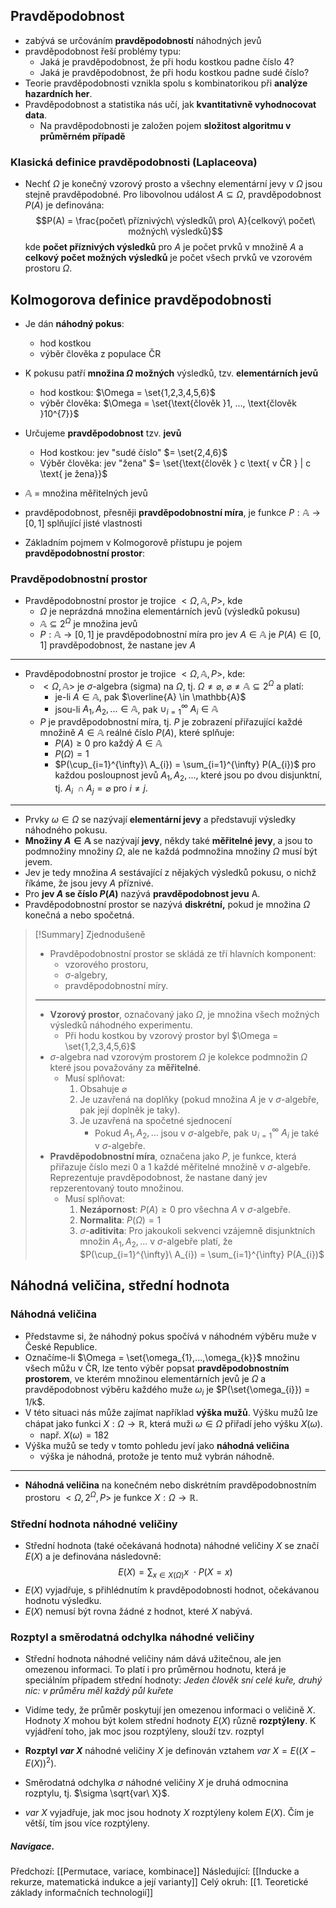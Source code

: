 ## Pravděpodobnost
- zabývá se určováním **pravděpodobností** náhodných jevů
- pravděpodobnost řeší problémy typu:
	- Jaká je pravděpodobnost, že při hodu kostkou padne číslo $4$?
	- Jaká je pravděpodobnost, že při hodu kostkou padne sudé číslo?
- Teorie pravděpodobnosti vznikla spolu s kombinatorikou při **analýze hazardních her**.
- Pravděpodobnost a statistika nás učí, jak **kvantitativně vyhodnocovat data**.
	- Na pravděpodobnosti je založen pojem **složitost algoritmu v průměrném případě**

### Klasická definice pravděpodobnosti (Laplaceova)
- Nechť $\Omega$ je konečný vzorový prosto a všechny elementární jevy v $\Omega$ jsou stejně pravděpodobné. Pro libovolnou událost $A \subseteq \Omega$, pravděpodobnost $P(A)$ je definována: $$P(A) = \frac{počet\ příznivých\ výsledků\ pro\ A}{celkový\ počet\ možných\ výsledků}$$kde **počet příznivých výsledků** pro $A$ je počet prvků v množině $A$ a **celkový počet možných výsledků** je počet všech prvků ve vzorovém prostoru $\Omega$.


## Kolmogorova definice pravděpodobnosti
- Je dán **náhodný pokus**:
	- hod kostkou
	- výběr člověka z populace ČR
- K pokusu patří **množina $\Omega$ možných** výsledků, tzv. **elementárních jevů**
	- hod kostkou: $\Omega = \set{1,2,3,4,5,6}$
	- výběr člověka: $\Omega = \set{\text{člověk }1, ..., \text{člověk }10^{7}}$
- Určujeme **pravděpodobnost** tzv. **jevů**
	- Hod kostkou: jev "sudé číslo" $= \set{2,4,6}$
	- Výběr člověka: jev "žena" $= \set{\text{člověk } c \text{ v ČR } | c \text{ je žena}}$
- $\mathbb{A}$ = množina měřitelných jevů
- pravděpodobnost, přesněji **pravděpodobnostní míra**, je funkce $P: \mathbb{A} \rightarrow [0,1]$ splňující jisté vlastnosti

- Základním pojmem v Kolmogorově přístupu je pojem **pravděpodobnostní prostor**:

### Pravděpodobnostní prostor
- Pravděpodobnostní prostor je trojice $<\Omega, \mathbb{A}, P>$, kde
	- $\Omega$ je neprázdná množina elementárních jevů (výsledků pokusu)
	- $\mathbb{A} \subseteq 2^{\Omega}$ je množina jevů
	- $P: \mathbb{A} \rightarrow [0,1]$ je pravděpodobnostní míra pro jev $A \in \mathbb{A}$ je $P(A) \in [0, 1]$ pravděpodobnost, že nastane jev $A$
---
- Pravděpodobnostní prostor je trojice $<\Omega, \mathbb{A}, P>$, kde:
	- $<\Omega, \mathbb{A}>$ je $\sigma$-algebra (sigma) na $\Omega$, tj. $\Omega \neq \varnothing,$ $\varnothing \neq \mathbb{A} \subseteq 2^{\Omega}$ a platí:
		- je-li $A \in \mathbb{A}$, pak $\overline{A} \in \mathbb{A}$
		- jsou-li $A_{1}, A_{2}, ... \in \mathbb{A}$, pak $\cup_{i = 1}^{\infty}\ A_{i} \in \mathbb{A}$
	- $P$ je pravděpodobnostní míra, tj. $P$ je zobrazení přiřazující každé množině $A \in \mathbb{A}$ reálné číslo $P(A)$, které splňuje:
		- $P(A) \geq 0$ pro každý $A \in \mathbb{A}$
		- $P(\Omega) = 1$
		- $P(\cup_{i=1}^{\infty}\ A_{i}) = \sum_{i=1}^{\infty} P(A_{i})$ pro každou posloupnost jevů $A_{1}, A_{2}, ...,$ které jsou po dvou disjunktní, tj. $A_{i}\ \cap A_{j} = \varnothing$ pro $i \neq j$.
---
- Prvky $\omega \in \Omega$ se nazývají **elementární jevy** a představují výsledky náhodného pokusu.
- **Množiny $A \in \mathbb{A}$** se nazývají **jevy**, někdy také **měřitelné jevy**, a jsou to podmnožiny množiny $\Omega$, ale ne každá podmnožina množiny $\Omega$ musí být jevem.
- Jev je tedy množina $A$ sestávající z nějakých výsledků pokusu, o nichž říkáme, že jsou jevy $A$ příznivé.
- Pro **jev $A$ se číslo $P(A)$** nazývá **pravděpodobnost jevu** A.
- Pravděpodobnostní prostor se nazývá **diskrétní,** pokud je množina $\Omega$ konečná a nebo spočetná.
> [!Summary] Zjednodušeně
> - Pravděpodobnostní prostor se skládá ze tří hlavních komponent: 
> 	- vzorového prostoru, 
> 	- σ-algebry,
> 	- pravděpodobnostní míry.
> ---
> - **Vzorový prostor**, označovaný jako $\Omega$, je množina všech možných výsledků náhodného experimentu. 
> 	- Při hodu kostkou by vzorový prostor byl $\Omega = \set{1,2,3,4,5,6}$
> - $\sigma$-algebra nad vzorovým prostorem $\Omega$ je kolekce podmnožin $\Omega$ které jsou považovány za **měřitelné**.
> 	- Musí splňovat: 
> 		1. Obsahuje $\varnothing$
> 		2. Je uzavřená na doplňky (pokud množina $A$ je v $\sigma$-algebře, pak její doplněk je taky).
> 		3. Je uzavřená na spočetné sjednocení
> 			- Pokud $A_{1}, A_{2}, ...$ jsou v $\sigma$-algebře, pak $\cup_{i = 1}^{\infty}\ A_{i}$ je také v $\sigma$-algebře.
> - **Pravděpodobnostní míra**, označena jako $P$, je funkce, která přiřazuje číslo mezi $0$ a $1$ každé měřitelné množině v $\sigma$-algebře. Reprezentuje pravděpodobnost, že nastane daný jev repzerentovaný touto množinou. 
> 	- Musí splňovat:
> 		1. **Nezápornost**: $P(A) \geq 0$ pro všechna $A$ v $\sigma$-algebře.
> 		2. **Normalita**: $P(\Omega) = 1$
> 		3. $\sigma$-**aditivita**: Pro jakoukoli sekvenci vzájemně disjunktních množin $A_{1}, A_{2}, ...$ v $\sigma$-algebře platí, že $P(\cup_{i=1}^{\infty}\ A_{i}) = \sum_{i=1}^{\infty} P(A_{i})$


## Náhodná veličina, střední hodnota

### Náhodná veličina
- Představme si, že náhodný pokus spočívá v náhodném výběru muže v České Republice.
- Označíme-li $\Omega = \set{\omega_{1},...,\omega_{k}}$ množinu všech můžu v ČR, lze tento výběr popsat **pravděpodobnostním prostorem**, ve kterém množinou elementárních jevů je $\Omega$ a pravděpodobnost výběru každého muže $\omega_{i}$ je $P(\set{\omega_{i}}) = 1/k$.
- V této situaci nás může zajímat například **výška mužů**. Výšku mužů lze chápat jako funkci $X: \Omega \rightarrow \mathbb{R}$, která muži $\omega \in \Omega$ přiřadí jeho výšku $X(\omega)$.
	- např. $X(\omega) = 182$
- Výška mužů se tedy v tomto pohledu jeví jako **náhodná veličina**
	- výška je náhodná, protože je tento muž vybrán náhodně.
---
- **Náhodná veličina** na konečném nebo diskrétním pravděpodobnostním prostoru $<\Omega, 2^{\Omega}, P>$ je funkce $X: \Omega \rightarrow \mathbb{R}$.

### Střední hodnota náhodné veličiny
- Střední hodnota (také očekávaná hodnota) náhodné veličiny $X$ se značí $E(X)$ a je definována následovně: $$E(X)=\sum_{x \in X(\Omega)} x\ \cdot P(X = x)$$
- $E(X)$ vyjadřuje, s přihlédnutím k pravděpodobnosti hodnot, očekávanou hodnotu výsledku.
- $E(X)$ nemusí být rovna žádné z hodnot, které $X$ nabývá.

### Rozptyl a směrodatná odchylka náhodné veličiny
- Střední hodnota náhodné veličiny nám dává užitečnou, ale jen omezenou informaci. To platí i pro průměrnou hodnotu, která je speciálním případem střední hodnoty: *Jeden člověk sní celé kuře, druhý nic: v průměru měl každý půl kuřete*
- Vidíme tedy, že průměr poskytují jen omezenou informaci o veličině $X$. Hodnoty $X$ mohou být kolem střední hodnoty $E(X)$ různě **rozptýleny**. K vyjádření toho, jak moc jsou rozptýleny, slouží tzv. rozptyl

- **Rozptyl $var\ X$** náhodné veličiny $X$ je definován vztahem $var\ X=E((X-E(X))^{2})$.
- Směrodatná odchylka $\sigma$ náhodné veličiny $X$ je druhá odmocnina rozptylu, tj. $\sigma \sqrt{var\ X}$.
- $var\ X$ vyjadřuje, jak moc jsou hodnoty $X$ rozptýleny kolem $E(X)$. Čím je větší, tím jsou více rozptýleny.

##### Navigace. 
Předchozí:  [[Permutace, variace, kombinace]]
Následující: [[Inducke a rekurze, matematická indukce a její varianty]]
Celý okruh: [[1. Teoretické základy informačních technologií]]
